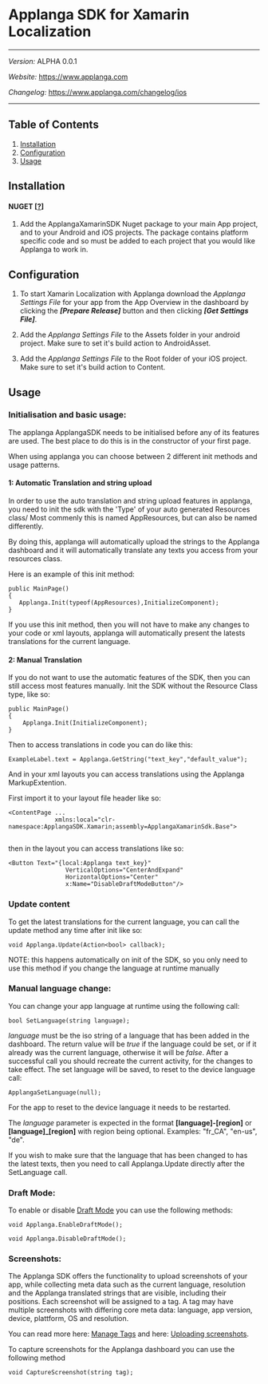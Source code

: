 # Applanga SDK for Xamarin Localization
***
*Version:* ALPHA 0.0.1

*Website:* <https://www.applanga.com> 

*Changelog:* <https://www.applanga.com/changelog/ios>
***


## Table of Contents

  1. [Installation](#installation)
  2. [Configuration](#configuration)
  3. [Usage](#usage)



## Installation
#### NUGET [[?](https://www.nuget.org/)]

1. Add the ApplangaXamarinSDK Nuget package to your main App project, and to your Android and iOS projects. The package contains platform specific code and so must be added to each project that you would like Applanga to work in.

 
## Configuration
1. To start Xamarin Localization with Applanga download the *Applanga Settings File* for your app from the App Overview in the dashboard by clicking the ***[Prepare Release]*** button and then clicking ***[Get Settings File]***.
 
2. Add the *Applanga Settings File* to the Assets folder in your android project. Make sure to set it's build action to AndroidAsset.
 
3. Add the *Applanga Settings File* to the Root folder of your iOS project. Make sure to set it's build action to Content.

## Usage

### Initialisation and basic usage:

The applanga ApplangaSDK needs to be initialised before any of its features are used. The best place to do this is in the constructor of your first page.

When using applanga you can choose between 2 different init methods and usage patterns.

#### 1: Automatic Translation and string upload

In order to use the auto translation and string upload features in applanga, you need to init the sdk with the 'Type' of your auto generated Resources class/ Most commenly this is named AppResources, but can also be named differently.

By doing this, applanga will automatically upload the strings to the Applanga dashboard and it will automatically translate any texts you access from your resources class.

Here is an example of this init method:

```
public MainPage()
{
   Applanga.Init(typeof(AppResources),InitializeComponent);
}
```
If you use this init method, then you will not have to make any changes to your code or xml layouts, applanga will automatically present the latests translations for the current language.

#### 2: Manual Translation

If you do not want to use the automatic features of the SDK, then you can still access most features manually. Init the SDK without the Resource Class type, like so:

```
public MainPage()
{
    Applanga.Init(InitializeComponent);
}
```
Then to access translations in code you can do like this:

```
ExampleLabel.text = Applanga.GetString("text_key","default_value");
```
And in your xml layouts you can access translations using the Applanga MarkupExtention.

First import it to your layout file header like so:

```
<ContentPage ... 
             xmlns:local="clr-namespace:ApplangaSDK.Xamarin;assembly=ApplangaXamarinSdk.Base">
             
```
then in the layout you can access translations like so:

```
<Button Text="{local:Applanga text_key}"
                VerticalOptions="CenterAndExpand"
                HorizontalOptions="Center"
                x:Name="DisableDraftModeButton"/>

```

### Update content
To get the latest translations for the current language, you can call the update method any time after init like so:

```
void Applanga.Update(Action<bool> callback);

```
NOTE: this happens automatically on init of the SDK, so you only need to use this method if you change the language at runtime manually

### Manual language change:

You can change your app language at runtime using the following call:

```
bool SetLanguage(string language);
```
  *language* must be the iso string of a language that has been added in     the dashboard.
      The return value will be *true* if the language could be set, or if it already was the     current language, otherwise it will be *false*. After a successful call you should      recreate the current activity, for the changes to take effect.
      The set language will be saved, to reset to the     device language call:

```
ApplangaSetLanguage(null);
```

For the app to reset to the device language it needs to be restarted.

The *language* parameter is expected in the format **[language]-[region]** or     **[language]_[region]** with region being optional. Examples: "fr_CA", "en-us", "de".

If you wish to make sure that the language that has been changed to has the latest texts, then you need to call Applanga.Update directly after the SetLanguage call.

### Draft Mode:

To enable or disable [Draft Mode](https://www.applanga.com/docs/translation-management-dashboard/draft_on-device-testing) you can use the following methods: 

```
void Applanga.EnableDraftMode();

void Applanga.DisableDraftMode();

```

### Screenshots:


The Applanga SDK offers the functionality to upload screenshots of your app, while collecting meta data such as the current language, resolution and the Applanga translated strings that are visible,     including their positions.
     Each screenshot will be assigned to a tag. A tag may have multiple screenshots with differing core meta data: language, app version, device, plattform, OS and resolution.

You can read more here: [Manage Tags](https://applanga.com/docs#manage_tags) and here: [Uploading screenshots](https://applanga.com/docs#uploading_screenshots).

To capture screenshots for the Applanga dashboard you can use the following method

```
void CaptureScreenshot(string tag);
```
